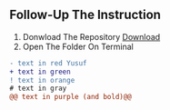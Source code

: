 ## Follow-Up The Instruction
1. Donwload The Repository [Download](https://github.com/yosssef/Agency/archive/refs/heads/main.zip)
2. Open The Folder On Terminal
```diff
- text in red Yusuf
+ text in green
! text in orange
# text in gray
@@ text in purple (and bold)@@
